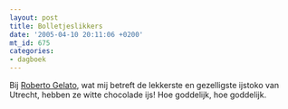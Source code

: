 ```yaml
---
layout: post
title: Bolletjeslikkers
date: '2005-04-10 20:11:06 +0200'
mt_id: 675
categories:
- dagboek
---
```

Bij <a href="http://www.roberto.nu/">Roberto Gelato</a>, wat mij betreft de lekkerste en gezelligste ijstoko van Utrecht, hebben ze witte chocolade ijs! Hoe goddelijk, hoe goddelijk.
